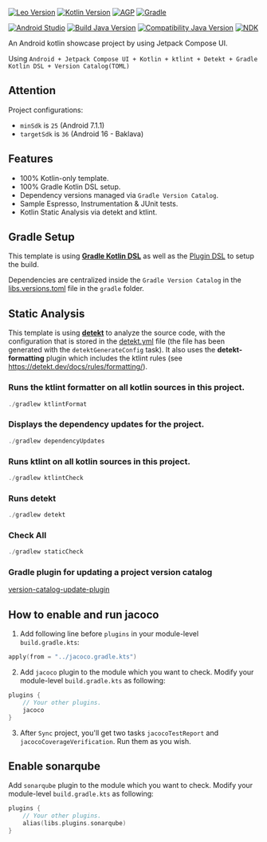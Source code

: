[![Leo Version](https://jitpack.io/v/com.leovp/android.svg)](https://jitpack.io/#com.leovp/android)
[![Kotlin Version](https://img.shields.io/badge/Kotlin-2.1.21-blue)](https://kotlinlang.org)
[![AGP](https://img.shields.io/badge/AGP-8.10.0-orange)](https://developer.android.com/studio/releases/gradle-plugin)
[![Gradle](https://img.shields.io/badge/Gradle-8.14-green)](https://gradle.org)

[![Android Studio](https://img.shields.io/badge/Android_Studio-Meerkat_Feature_Drop_|_2024.3.2-green)](https://developer.android.com/studio)
[![Build Java Version](https://img.shields.io/badge/JDK-17.0.6-green)](https://www.oracle.com/java/technologies/javase/jdk17-archive-downloads.html)
[![Compatibility Java Version](https://img.shields.io/badge/Compatibility_Java_-17-green)](https://www.oracle.com/java/technologies/javase/jdk11-archive-downloads.html)
[![NDK](https://img.shields.io/badge/NDK-25.2.9519653-green)](https://developer.android.com/ndk/downloads)


An Android kotlin showcase project by using Jetpack Compose UI.

Using `Android + Jetpack Compose UI + Kotlin + ktlint + Detekt + Gradle Kotlin DSL + Version Catalog(TOML)`

## Attention
Project configurations:
- `minSdk` is `25` (Android 7.1.1)
- `targetSdk` is `36` (Android 16 - Baklava)

## Features
- 100% Kotlin-only template.
- 100% Gradle Kotlin DSL setup.
- Dependency versions managed via `Gradle Version Catalog`.
- Sample Espresso, Instrumentation & JUnit tests.
- Kotlin Static Analysis via detekt and ktlint.

## Gradle Setup
This template is using [**Gradle Kotlin DSL**](https://docs.gradle.org/current/userguide/kotlin_dsl.html) as well as the [Plugin DSL](https://docs.gradle.org/current/userguide/plugins.html#sec:plugins_block) to setup the build.

Dependencies are centralized inside the `Gradle Version Catalog` in the [libs.versions.toml](gradle/libs.versions.toml) file in the `gradle` folder.

## Static Analysis
This template is using [**detekt**](https://github.com/detekt/detekt) to analyze the source code, 
with the configuration that is stored in the [detekt.yml](config/detekt/detekt.yml) file (the file has been generated with the `detektGenerateConfig` task). 
It also uses the **detekt-formatting** plugin which includes the ktlint rules (see https://detekt.dev/docs/rules/formatting/).

###  Runs the ktlint formatter on all kotlin sources in this project.
```kotlin
./gradlew ktlintFormat
```

### Displays the dependency updates for the project.
```kotlin
./gradlew dependencyUpdates
```

### Runs ktlint on all kotlin sources in this project.
```kotlin
./gradlew ktlintCheck
```

### Runs detekt
```kotlin
./gradlew detekt
```

### Check All
```kotlin
./gradlew staticCheck
```

### Gradle plugin for updating a project version catalog 
[version-catalog-update-plugin](https://github.com/littlerobots/version-catalog-update-plugin)

## How to enable and run jacoco
1. Add following line before `plugins` in your module-level `build.gradle.kts`:
```kotlin
apply(from = "../jacoco.gradle.kts")
```
2. Add `jacoco` plugin to the module which you want to check. Modify your module-level `build.gradle.kts` as following:
```kotlin
plugins {
    // Your other plugins.
    jacoco
}
```
3. After `Sync` project, you'll get two tasks `jacocoTestReport` and `jacocoCoverageVerification`.
Run them as you wish.

## Enable sonarqube
Add `sonarqube` plugin to the module which you want to check. Modify your module-level `build.gradle.kts` as following:
```kotlin
plugins {
    // Your other plugins.
    alias(libs.plugins.sonarqube)
}
```
